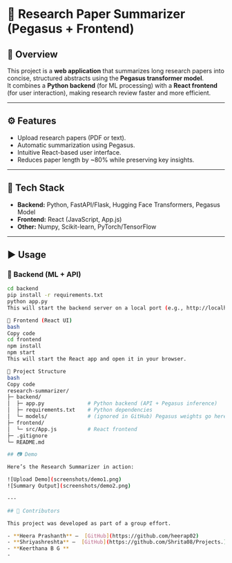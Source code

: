 # 📝 Research Paper Summarizer (Pegasus + Frontend)

## 📌 Overview
This project is a **web application** that summarizes long research papers into concise, structured abstracts using the **Pegasus transformer model**.  
It combines a **Python backend** (for ML processing) with a **React frontend** (for user interaction), making research review faster and more efficient.  

---

## ⚙️ Features
- Upload research papers (PDF or text).  
- Automatic summarization using Pegasus.  
- Intuitive React-based user interface.  
- Reduces paper length by ~80% while preserving key insights.  

---

## 🚀 Tech Stack
- **Backend:** Python, FastAPI/Flask, Hugging Face Transformers, Pegasus Model  
- **Frontend:** React (JavaScript, App.js)  
- **Other:** Numpy, Scikit-learn, PyTorch/TensorFlow  

---

## ▶️ Usage

### 🔹 Backend (ML + API)
```bash
cd backend
pip install -r requirements.txt
python app.py
This will start the backend server on a local port (e.g., http://localhost:8000).

🔹 Frontend (React UI)
bash
Copy code
cd frontend
npm install
npm start
This will start the React app and open it in your browser.

📂 Project Structure
bash
Copy code
research-summarizer/
├─ backend/
│  ├─ app.py              # Python backend (API + Pegasus inference)
│  ├─ requirements.txt    # Python dependencies
│  └─ models/             # (ignored in GitHub) Pegasus weights go here
├─ frontend/
│  └─ src/App.js          # React frontend
├─ .gitignore
└─ README.md

## 📷 Demo

Here’s the Research Summarizer in action:

![Upload Demo](screenshots/demo1.png)
![Summary Output](screenshots/demo2.png)

---

## 👥 Contributors

This project was developed as part of a group effort.  

- **Heera Prashanth** –  [GitHub](https://github.com/heerap02) 
- **Shriyashreshta** –  [GitHub](https://github.com/Shrita08/Projects.)
- **Keerthana B G **
-
